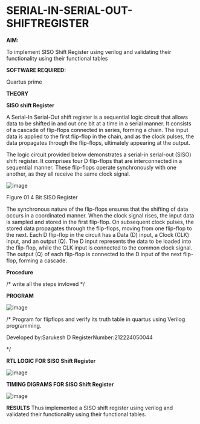 # SERIAL-IN-SERIAL-OUT-SHIFTREGISTER

**AIM:**

To implement  SISO Shift Register using verilog and validating their functionality using their functional tables

**SOFTWARE REQUIRED:**

Quartus prime

**THEORY**

**SISO shift Register**

A Serial-In Serial-Out shift register is a sequential logic circuit that allows data to be shifted in and out one bit at a time in a serial manner. It consists of a cascade of flip-flops connected in series, forming a chain. The input data is applied to the first flip-flop in the chain, and as the clock pulses, the data propagates through the flip-flops, ultimately appearing at the output.

The logic circuit provided below demonstrates a serial-in serial-out (SISO) shift register. It comprises four D flip-flops that are interconnected in a sequential manner. These flip-flops operate synchronously with one another, as they all receive the same clock signal.

![image](https://github.com/naavaneetha/SERIAL-IN-SERIAL-OUT-SHIFTREGISTER/assets/154305477/e81c4072-37f9-46c6-8145-566764b74c3a)

Figure 01 4 Bit SISO Register

The synchronous nature of the flip-flops ensures that the shifting of data occurs in a coordinated manner. When the clock signal rises, the input data is sampled and stored in the first flip-flop. On subsequent clock pulses, the stored data propagates through the flip-flops, moving from one flip-flop to the next.
Each D flip-flop in the circuit has a Data (D) input, a Clock (CLK) input, and an output (Q). The D input represents the data to be loaded into the flip-flop, while the CLK input is connected to the common clock signal. The output (Q) of each flip-flop is connected to the D input of the next flip-flop, forming a cascade.

**Procedure**

/* write all the steps invloved */

**PROGRAM**

![image](https://github.com/user-attachments/assets/a93652c5-2e34-4897-bf9f-d2063c4bfc50)


/* Program for flipflops and verify its truth table in quartus using Verilog programming.

Developed by:Sarukesh D RegisterNumber:212224050044

*/

**RTL LOGIC FOR SISO Shift Register**

![image](https://github.com/user-attachments/assets/735098ae-a7b1-449d-8af8-84ea71189ee7)


**TIMING DIGRAMS FOR SISO Shift Register**

![image](https://github.com/user-attachments/assets/d7113339-7fde-4c53-99f8-2230dadc92ad)


**RESULTS**
Thus implemented a SISO shift register using verilog and validated their functionality using their functional tables.

